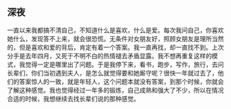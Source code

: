 ## 深夜

一直以来我都搞不清自己，不知道什么是喜欢，什么是爱。每次我问自己，你喜欢她什么，发现答不上来，就会很恐慌。无条件对女朋友好，照顾女朋友是理所当然的，但是喜欢和爱的背后，肯定有着一个答案。我一直再找，却一直找不到。上次分手是去年四月，又死于不明不白的热情褪去矛盾显露。我不想再重复这样的模式，我觉得一定是哪里出了问题。于是我停下来，看书，跑步，写作，旅行，去问长辈们，你们当初遇到夫人，是怎么就觉得要和她厮守呢？很快一年就过去了，他们的答案惊人的一致，就是年轻人，这个问题本就没有答案，到那个时候，你就会了解这种感觉。我也觉得经过一年多的锻炼，自己成熟和强大了不少，所以在情况合适的时候，我想继续去找长辈们说的那种感觉。

